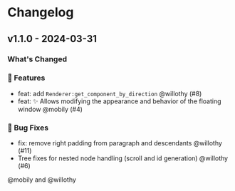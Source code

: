 # Changelog

## v1.1.0 - 2024-03-31

### What's Changed

### 🚀 Features

- feat: add `Renderer:get_component_by_direction` @willothy (#8)
- feat: ✨ Allows modifying the appearance and behavior of the floating window @mobily (#4)

### 🐛 Bug Fixes

- fix: remove right padding from paragraph and descendants @willothy (#11)
- Tree fixes for nested node handling (scroll and id generation) @willothy (#6)

@mobily and @willothy
